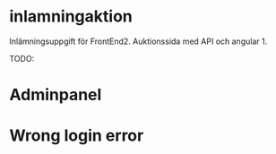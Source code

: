 # inlamningaktion
Inlämningsuppgift för FrontEnd2. Auktionssida med API och angular 1.


TODO:

# Adminpanel
# Wrong login error